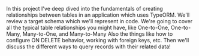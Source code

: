 In this project I've deep dived into the fundamentals of creating relationships between tables in an application which uses TypeORM.
We'll review a target schema which we'll represent in code.
We're going to cover all the typical table relationships you might have, like One-to-One, One-to-Many, Many-to-One, and Many-to-Many 
Also the things like how to configure ON DELETE behavior, working with foreign keys, etc. 
Then we'll discuss the different ways to query records with their related data!